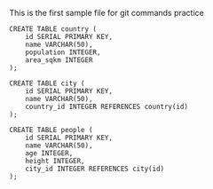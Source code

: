 This is the first sample file for git commands practice
```
CREATE TABLE country (
	id SERIAL PRIMARY KEY,
	name VARCHAR(50),
	population INTEGER, 
	area_sqkm INTEGER
);

CREATE TABLE city (
	id SERIAL PRIMARY KEY, 
	name VARCHAR(50),
	country_id INTEGER REFERENCES country(id)
);

CREATE TABLE people (
	id SERIAL PRIMARY KEY,
	name VARCHAR(50),
	age INTEGER,
	height INTEGER,
	city_id INTEGER REFERENCES city(id)
);
```
